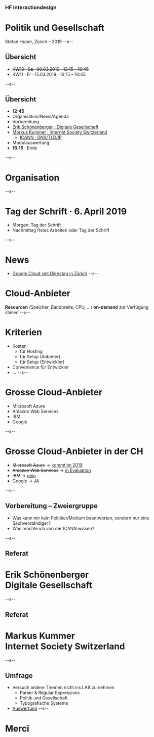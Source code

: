### HF Interactiondesign

# Politik und Gesellschaft

Stefan Huber, Zürich – 2019 <!-- .element: class="footer" -->
--s--
## Übersicht

* ~~KW10 · Sa · 09.03.2019 · 13:15 – 16:45~~
* KW11 · Fr · 15.03.2019 · 13:15 – 16:45



--s--
## Übersicht


* **12:45**
* Organisation/News/Agenda
* Vorbereitung
* [Erik Schönenberger · Digitale Gesellschaft](https://www.digitale-gesellschaft.ch/)
* [Markus Kummer · Internet Society Switzerland](https://www.isoc.ch/)
  * [ICANN · DNS/TLD/IP](https://icannwiki.org/Markus_Kummer)
* Modulauswertung
* **16:15** · Ende

--s--
# Organisation
--s--
# Tag der Schrift · 6. April 2019

* Morgen: Tag der Schrift
* Nachmittag freies Arbeiten oder Tag der Schrift

--s--
# News

* [Google Cloud seit Dienstag in Zürich](https://cloud.google.com/about/locations/zurich/)
--s--
# Cloud-Anbieter

**Resourcen** (Speicher, Bandbreite, CPU, ...) **on-demand** zur Verfügung stellen
--s--
# Kriterien

* Kosten
  * für Hosting
  * für Setup (Anbieter)
  * für Setup (Entwickler)
* Convenience für Entwickler
* ...
--s--
# Grosse Cloud-Anbieter

* Microsoft Azure
* Amazon Web Services
* IBM
* Google

--s--
# Grosse Cloud-Anbieter in der CH

* ~~Microsoft Azure~~ → [kommt im 2019](https://azure.microsoft.com/de-de/global-infrastructure/regions/)
* ~~Amazon Web Services~~ → [in Evaluation](https://aws.amazon.com/de/about-aws/global-infrastructure/)
* ~~IBM~~ → [nein](https://console.bluemix.net/docs/containers/cs_regions.html#regions-and-zones)
* Google → JA

--s--
## Vorbereitung – Zweiergruppe

* Was kann mir kein Politiker/Medium beantworten, sondern nur eine Sachverständiger?
* Was möchte ich von der ICANN wissen?

--s--
## Referat
# Erik Schönenberger <br /> Digitale Gesellschaft
--s--
## Referat
# Markus Kummer <br /> Internet Society Switzerland
--s--
## Umfrage

* Versuch andere Themen nicht ins LAB zu nehmen
  * Parser & Regular Expressions
  * Politik und Gesellschaft
  * Typografische Systeme
* [Auswertung](https://umfragen.sfgz.ch/kurs/518528)
--s--
# Merci
